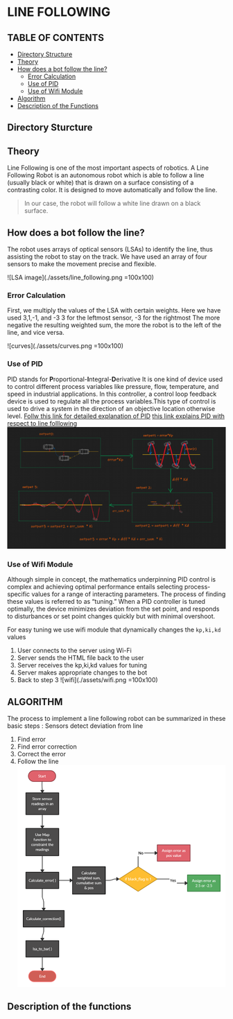 # LINE FOLLOWING

## TABLE OF CONTENTS


* [Directory Structure](#Directory-Structure)
* [Theory](#theory)
* [How does a bot follow the line?](#)
    * [Error Calculation](#)
    * [Use of PID](#Use-of-pid)
    * [Use of Wifi Module](#)
* [Algorithm](#algorithm)
* [Description of the Functions](#Description-of-the-functions)


## Directory Sturcture

## Theory
Line Following is one of the most important aspects of robotics.
A Line Following Robot is an autonomous robot which is able to follow a line (usually black or white) that is drawn on a surface consisting of a contrasting color. It is designed to move automatically and follow the line.

> In our case, the robot will follow a white line drawn on a black surface.

## How does a bot follow the line?
The robot uses arrays of optical sensors (LSAs) to identify the line, thus assisting the robot to stay on the track. We have used an array of four sensors to make the movement precise and flexible.

![LSA image](./assets/line_following.png =100x100)

### Error Calculation
First, we multiply the values of the LSA with certain weights. Here we have used 3,1,-1, and -3
3 for the leftmost sensor, -3 for the rightmost
The more negative the resulting weighted sum, the more the robot is to the left of the line, and vice versa.

![curves](./assets/curves.png =100x100)

### Use of PID

PID stands for **P**roportional-**I**ntegral-**D**erivative
It is one kind of device used to control different process variables like pressure, flow, temperature, and speed in industrial applications. In this controller, a control loop feedback device is used to regulate all the process variables.This type of control is used to drive a system in the direction of an objective location otherwise level.
[Follw this link for detailed explanation of PID](https://www.youtube.com/playlist?list=PLn8PRpmsu08pQBgjxYFXSsODEF3Jqmm-y)
[this link explains PID with respect to line folllowing](https://youtu.be/4Y7zG48uHRo)
![pid flow chart](./assets/pidflow.png )


### Use of Wifi Module
Although simple in concept, the mathematics underpinning PID control is complex and achieving optimal performance entails selecting process-specific values for a range of interacting parameters.
The process of finding these values is referred to as “tuning.” When a PID controller is tuned optimally, the device minimizes deviation from the set point, and responds to disturbances or set point changes quickly but with minimal overshoot.

For easy tuning we use wifi module that dynamically changes the `kp,ki,kd` values
1. User connects to the server using Wi-Fi
2. Server sends the HTML file back to the user
3. Server receives the kp,ki,kd values for tuning
4. Server makes appropriate changes to the bot
5. Back to step 3
![wifi](./assets/wifi.png =100x100)

## ALGORITHM
The process to implement a line following robot can be summarized in these basic steps :
Sensors detect deviation from line
1. Find error
2. Find error correction
3. Correct the error
4. Follow the line
![chart1](./assets/chart.png)



## Description of the functions
